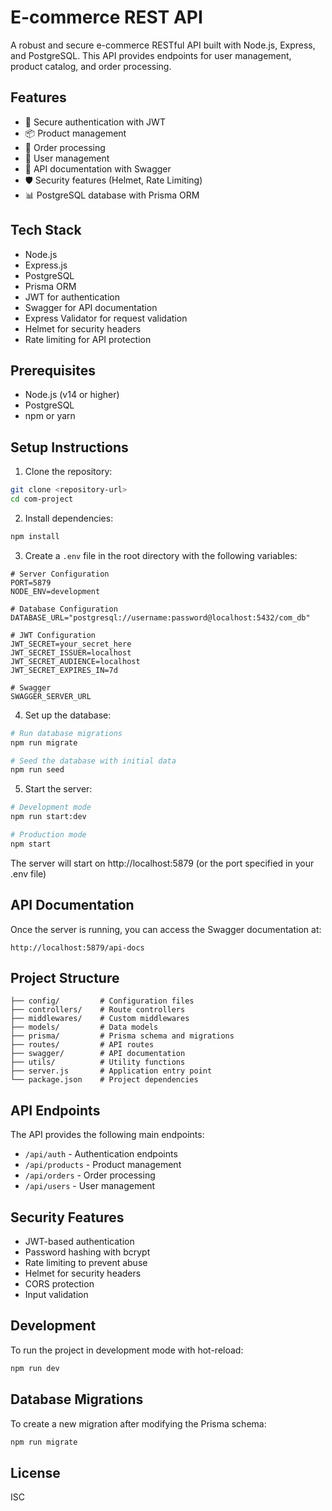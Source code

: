 # E-commerce REST API

A robust and secure e-commerce RESTful API built with Node.js, Express, and PostgreSQL. This API provides endpoints for user management, product catalog, and order processing.

## Features

- 🔐 Secure authentication with JWT
- 📦 Product management
- 🛒 Order processing
- 👤 User management
- 📝 API documentation with Swagger
- 🛡️ Security features (Helmet, Rate Limiting)
- 📊 PostgreSQL database with Prisma ORM

## Tech Stack

- Node.js
- Express.js
- PostgreSQL
- Prisma ORM
- JWT for authentication
- Swagger for API documentation
- Express Validator for request validation
- Helmet for security headers
- Rate limiting for API protection

## Prerequisites

- Node.js (v14 or higher)
- PostgreSQL
- npm or yarn

## Setup Instructions

1. Clone the repository:

```bash
git clone <repository-url>
cd com-project
```

2. Install dependencies:

```bash
npm install
```

3. Create a `.env` file in the root directory with the following variables:

```env
# Server Configuration
PORT=5879
NODE_ENV=development

# Database Configuration
DATABASE_URL="postgresql://username:password@localhost:5432/com_db"

# JWT Configuration
JWT_SECRET=your_secret_here
JWT_SECRET_ISSUER=localhost
JWT_SECRET_AUDIENCE=localhost
JWT_SECRET_EXPIRES_IN=7d

# Swagger
SWAGGER_SERVER_URL

```

4. Set up the database:

```bash
# Run database migrations
npm run migrate

# Seed the database with initial data
npm run seed
```

5. Start the server:

```bash
# Development mode
npm run start:dev

# Production mode
npm start
```

The server will start on http://localhost:5879 (or the port specified in your .env file)

## API Documentation

Once the server is running, you can access the Swagger documentation at:

```
http://localhost:5879/api-docs
```

## Project Structure

```
├── config/         # Configuration files
├── controllers/    # Route controllers
├── middlewares/    # Custom middlewares
├── models/         # Data models
├── prisma/         # Prisma schema and migrations
├── routes/         # API routes
├── swagger/        # API documentation
├── utils/          # Utility functions
├── server.js       # Application entry point
└── package.json    # Project dependencies
```

## API Endpoints

The API provides the following main endpoints:

- `/api/auth` - Authentication endpoints
- `/api/products` - Product management
- `/api/orders` - Order processing
- `/api/users` - User management

## Security Features

- JWT-based authentication
- Password hashing with bcrypt
- Rate limiting to prevent abuse
- Helmet for security headers
- CORS protection
- Input validation

## Development

To run the project in development mode with hot-reload:

```bash
npm run dev
```

## Database Migrations

To create a new migration after modifying the Prisma schema:

```bash
npm run migrate
```

## License

ISC

